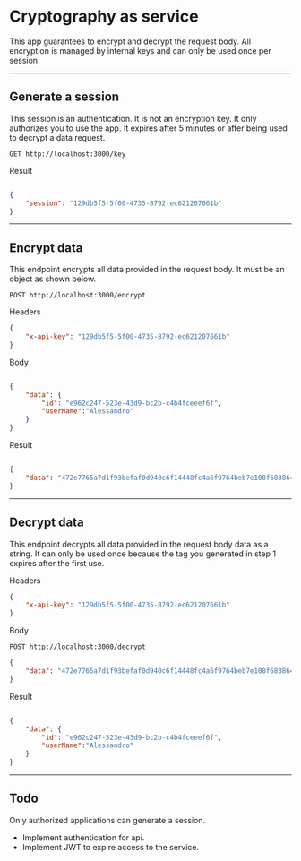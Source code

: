 # Cryptography as service

This app guarantees to encrypt and decrypt the request body.
All encryption is managed by internal keys and can only be used once per session.

---

## Generate a session

This session is an authentication.
It is not an encryption key. It only authorizes you to use the app.
It expires after 5 minutes or after being used to decrypt a data request.

`GET http://localhost:3000/key`

Result

```json

{
    "session": "129db5f5-5f00-4735-8792-ec621207661b"
}

```

---

## Encrypt data

This endpoint encrypts all data provided in the request body.
It must be an object as shown below.

`POST http://localhost:3000/encrypt`

Headers

```json
{
    "x-api-key": "129db5f5-5f00-4735-8792-ec621207661b"
}
```

Body

```json

{
    "data": {
        "id": "e962c247-523e-43d9-bc2b-c4b4fceeef6f",
        "userName":"Alessandro"
    }
}

```

Result

```json

{
    "data": "472e7765a7d1f93befaf0d940c6f14448fc4a6f9764beb7e108f6838647036a47e28931f3e9071533d01df1af17d707ad6f5f76cf4835dbf0d15b7110a30c682308bda6f82"
}

```

---

## Decrypt data

This endpoint decrypts all data provided in the request body data as a string.
It can only be used once because the tag you generated in step 1 expires after the first use.

Headers

```json
{
    "x-api-key": "129db5f5-5f00-4735-8792-ec621207661b"
}
```

Body

`POST http://localhost:3000/decrypt`

```json
{
    "data": "472e7765a7d1f93befaf0d940c6f14448fc4a6f9764beb7e108f6838647036a47e28931f3e9071533d01df1af17d707ad6f5f76cf4835dbf0d15b7110a30c682308bda6f82"
}

```

Result

```json

{
    "data": {
        "id": "e962c247-523e-43d9-bc2b-c4b4fceeef6f",
        "userName":"Alessandro"
    }
}

```

---

## Todo

Only authorized applications can generate a session.

- Implement authentication for api.
- Implement JWT to expire access to the service.
